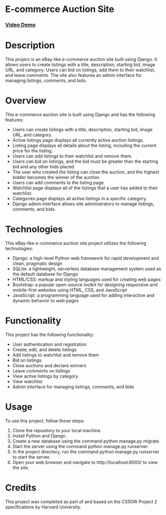 # E-commerce Auction Site

### [Video Demo](https://youtu.be/uY8-5s_B4qo)

# Description
This project is an eBay-like e-commerce auction site built using Django. It allows users to create listings with a title, description, starting bid, image URL, and category. Users can bid on listings, add them to their watchlist, and leave comments. The site also features an admin interface for managing listings, comments, and bids.

# Overview
This e-commerce auction site is built using Django and has the following features:

- Users can create listings with a title, description, starting bid, image URL, and category.
- Active listings page displays all currently active auction listings.
- Listing page displays all details about the listing, including the current price for the listing.
- Users can add listings to their watchlist and remove them.
- Users can bid on listings, and the bid must be greater than the starting bid and any other bids placed.
- The user who created the listing can close the auction, and the highest bidder becomes the winner of the auction.
- Users can add comments to the listing page.
- Watchlist page displays all of the listings that a user has added to their watchlist.
- Categories page displays all active listings in a specific category.
- Django admin interface allows site administrators to manage listings, comments, and bids.

# Technologies
This eBay-like e-commerce auction site project utilizes the following technologies:

- Django: a high-level Python web framework for rapid development and clean, pragmatic design
- SQLite: a lightweight, serverless database management system used as the default database for Django
- HTML/CSS: markup and styling languages used for creating web pages
- Bootstrap: a popular open-source toolkit for designing responsive and mobile-first websites using HTML, CSS, and JavaScript
- JavaScript: a programming language used for adding interactive and dynamic behavior to web pages

# Functionality
This project has the following functionality:

- User authentication and registration
- Create, edit, and delete listings
- Add listings to watchlist and remove them
- Bid on listings
- Close auctions and declare winners
- Leave comments on listings
- View active listings by category
- View watchlist
- Admin interface for managing listings, comments, and bids

# Usage
To use this project, follow these steps:

1. Clone the repository to your local machine.
2. Install Python and Django.
3. Create a new database using the command python manage.py migrate.
4. Start the server using the command python manage.py runserver.
5. In the project directory, run the command python manage.py runserver to start the server.
6. Open your web browser and navigate to http://localhost:8000/ to view the site.

# Credits
This project was completed as part of and based on the CS50W Project 2 specifications by Harvard University.
